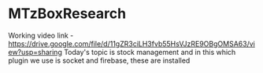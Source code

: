 # MTzBoxResearch
Working video link - https://drive.google.com/file/d/11gZR3ciLH3fvb55HsVJzRE9OBgOMSA63/view?usp=sharing
Today's topic is stock management and in this which plugin we use is socket and firebase, these are installed 
